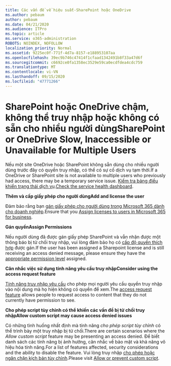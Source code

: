 ```yaml
---
title: Các vấn đề về hiệu suất-SharePoint hoặc OneDrive
ms.author: pebaum
author: pebaum
ms.date: 04/21/2020
ms.audience: ITPro
ms.topic: article
ms.service: o365-administration
ROBOTS: NOINDEX, NOFOLLOW
localization_priority: Normal
ms.assetid: 9225ec0f-771f-4d7a-8157-e188953107aa
ms.openlocfilehash: 39ec9b746c47414f1cfaad1342491b8f33a47d6f
ms.sourcegitcommit: c6692ce0fa1358ec3529e59ca0ecdfdea4cdc759
ms.translationtype: MT
ms.contentlocale: vi-VN
ms.lasthandoff: 09/15/2020
ms.locfileid: "47771266"
---
```

# <a name="sharepoint-or-onedrive-slow-inaccessible-or-unavailable-for-multiple-users"></a><span data-ttu-id="8b981-102">SharePoint hoặc OneDrive chậm, không thể truy nhập hoặc không có sẵn cho nhiều người dùng</span><span class="sxs-lookup"><span data-stu-id="8b981-102">SharePoint or OneDrive Slow, Inaccessible or Unavailable for Multiple Users</span></span>

<span data-ttu-id="8b981-103">Nếu một site OneDrive hoặc SharePoint không sẵn dùng cho nhiều người dùng trước đây có quyền truy nhập, có thể có sự cố dịch vụ tạm thời.</span><span class="sxs-lookup"><span data-stu-id="8b981-103">If a OneDrive or SharePoint site is not available to multiple users who previously had access, there may be a temporary service issue.</span></span> <span data-ttu-id="8b981-104">[Kiểm tra bảng điều khiển trạng thái dịch vụ](https://portal.office.com/adminportal/home#/servicehealth).</span><span class="sxs-lookup"><span data-stu-id="8b981-104">[Check the service health dashboard](https://portal.office.com/adminportal/home#/servicehealth).</span></span>

<span data-ttu-id="8b981-105">**Thêm và cấp giấy phép cho người dùng**</span><span class="sxs-lookup"><span data-stu-id="8b981-105">**Add and license the user**</span></span>

<span data-ttu-id="8b981-106">Đảm bảo rằng bạn [gán giấy phép cho người dùng trong Microsoft 365 dành cho doanh nghiệp](https://docs.microsoft.com/microsoft-365/admin/add-users/add-users).</span><span class="sxs-lookup"><span data-stu-id="8b981-106">Ensure that you [Assign licenses to users in Microsoft 365 for business](https://docs.microsoft.com/microsoft-365/admin/add-users/add-users).</span></span>


<span data-ttu-id="8b981-107">**Gán quyền**</span><span class="sxs-lookup"><span data-stu-id="8b981-107">**Assign Permissions**</span></span>

<span data-ttu-id="8b981-108">Nếu người dùng đã được gán giấy phép SharePoint và vẫn nhận được một thông báo bị từ chối truy nhập, vui lòng đảm bảo họ có [cấp độ quyền thích hợp](https://docs.microsoft.com/sharepoint/understanding-permission-levels) được gán.</span><span class="sxs-lookup"><span data-stu-id="8b981-108">If the user has been assigned a Sharepoint license and is still receiving an access denied message, please ensure they have the [appropriate permission level](https://docs.microsoft.com/sharepoint/understanding-permission-levels) assigned.</span></span>

<span data-ttu-id="8b981-109">**Cân nhắc việc sử dụng tính năng yêu cầu truy nhập**</span><span class="sxs-lookup"><span data-stu-id="8b981-109">**Consider using the access request feature**</span></span>

<span data-ttu-id="8b981-110">[Tính năng truy nhập yêu cầu](https://support.office.com/article/Set-up-and-manage-access-requests-94B26E0B-2822-49D4-929A-8455698654B3) cho phép mọi người yêu cầu quyền truy nhập vào nội dung mà họ hiện không có quyền để xem.</span><span class="sxs-lookup"><span data-stu-id="8b981-110">The [access request feature](https://support.office.com/article/Set-up-and-manage-access-requests-94B26E0B-2822-49D4-929A-8455698654B3) allows people to request access to content that they do not currently have permission to see.</span></span>

<span data-ttu-id="8b981-111">**Cho phép script tùy chỉnh có thể khiến các vấn đề bị từ chối truy nhập**</span><span class="sxs-lookup"><span data-stu-id="8b981-111">**Allow custom script may cause access denied issues**</span></span>

<span data-ttu-id="8b981-112">Có những tình huống nhất định mà tính năng *cho phép script tùy chỉnh* có thể trình bày một truy nhập bị từ chối.</span><span class="sxs-lookup"><span data-stu-id="8b981-112">There are certain scenarios where the *Allow custom script* feature may be presenting an access denied.</span></span> <span data-ttu-id="8b981-113">Để biết danh sách các tính năng bị ảnh hưởng, cân nhắc về bảo mật và khả năng vô hiệu hóa tính năng.</span><span class="sxs-lookup"><span data-stu-id="8b981-113">For a list of features affected, security considerations and the ability to disable the feature.</span></span> <span data-ttu-id="8b981-114">Vui lòng truy nhập [cho phép hoặc ngăn chặn kịch bản tùy chỉnh](https://docs.microsoft.com/sharepoint/allow-or-prevent-custom-script).</span><span class="sxs-lookup"><span data-stu-id="8b981-114">Please visit [Allow or prevent custom script](https://docs.microsoft.com/sharepoint/allow-or-prevent-custom-script).</span></span>

